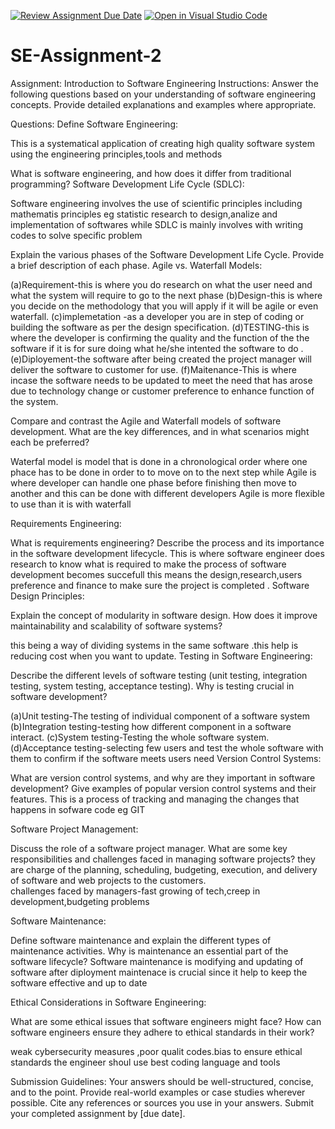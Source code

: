 [![Review Assignment Due Date](https://classroom.github.com/assets/deadline-readme-button-24ddc0f5d75046c5622901739e7c5dd533143b0c8e959d652212380cedb1ea36.svg)](https://classroom.github.com/a/-ucQIGTc)
[![Open in Visual Studio Code](https://classroom.github.com/assets/open-in-vscode-718a45dd9cf7e7f842a935f5ebbe5719a5e09af4491e668f4dbf3b35d5cca122.svg)](https://classroom.github.com/online_ide?assignment_repo_id=15236255&assignment_repo_type=AssignmentRepo)
# SE-Assignment-2
Assignment: Introduction to Software Engineering
Instructions:
Answer the following questions based on your understanding of software engineering concepts. Provide detailed explanations and examples where appropriate.

Questions:
Define Software Engineering:

 This is a systematical application of creating high quality software system using the engineering principles,tools and methods

What is software engineering, and how does it differ from traditional programming?
Software Development Life Cycle (SDLC):

 Software engineering involves the use of scientific principles including mathematis principles eg statistic research to design,analize and implementation of softwares while SDLC is mainly involves with writing codes to solve specific problem

Explain the various phases of the Software Development Life Cycle. Provide a brief description of each phase.
Agile vs. Waterfall Models:

(a)Requirement-this is where you do research on what the user need and what the system will require to go to the next phase
(b)Design-this is where you decide on the methodology that you will apply if it will be agile or even waterfall.
(c)implemetation -as a developer you are in  step of coding or building the software as per the design specification.
(d)TESTING-this is where the developer is confirming the quality and the function of the the software if it is for sure doing what he/she intented the software to do .
(e)Diployement-the software after being created the project manager will deliver the software to customer for use.
(f)Maitenance-This is where incase the software needs to be updated to meet the need that has arose due to technology change or customer preference  to enhance function of the system.


Compare and contrast the Agile and Waterfall models of software development. What are the key differences, and in what scenarios might each be preferred?  

 Waterfal model is model that is done in a chronological order where one phace has to be done in order to to move on to the next step while Agile is where developer can handle one phase before finishing then move to another and this can be done with different developers
 Agile is more flexible to use than it is with waterfall 

Requirements Engineering:

What is requirements engineering? Describe the process and its importance in the software development lifecycle.
  This is where software engineer does research to know what is required to make the process of software development becomes succefull this means the design,research,users preference and finance to make sure the project is completed .
Software Design Principles:

Explain the concept of modularity in software design. How does it improve maintainability and scalability of software systems?

 this being a way of dividing systems in the same software .this help is reducing cost when you want to update.
 Testing in Software Engineering:

Describe the different levels of software testing (unit testing, integration testing, system testing, acceptance testing). Why is testing crucial in software development?

  (a)Unit testing-The testing of individual component of a software system
  (b)Integration testing-testing how different component in a software interact.
  (c)System testing-Testing the whole software system.
  (d)Acceptance testing-selecting few users and test the whole software with them to confirm if the software meets users need
Version Control Systems:

What are version control systems, and why are they important in software development? Give examples of popular version control systems and their features.
This is a process of tracking and managing the changes that happens in sofware code eg GIT

Software Project Management:

Discuss the role of a software project manager. What are some key responsibilities and challenges faced in managing software projects?
 they are charge of the planning, scheduling, budgeting, execution, and delivery of software and web projects to the customers.  
 challenges faced by managers-fast growing of tech,creep in development,budgeting problems 
  
Software Maintenance:

Define software maintenance and explain the different types of maintenance activities. Why is maintenance an essential part of the software lifecycle? 
Software maintenance is modifying and updating of software after diployment
maintenace is crucial since it help to keep the software effective and up to date 

Ethical Considerations in Software Engineering:

What are some ethical issues that software engineers might face? How can software engineers ensure they adhere to ethical standards in their work?

 weak cybersecurity measures ,poor qualit codes.bias
  to ensure ethical standards the engineer shoul use best coding language and tools

Submission Guidelines:
Your answers should be well-structured, concise, and to the point.
Provide real-world examples or case studies wherever possible.
Cite any references or sources you use in your answers.
Submit your completed assignment by [due date].
